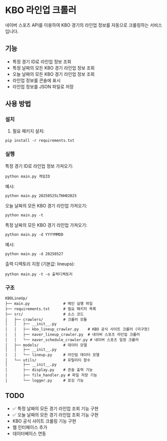 # KBO 라인업 크롤러

네이버 스포츠 API를 이용하여 KBO 경기의 라인업 정보를 자동으로 크롤링하는 서비스입니다.

## 기능

- 특정 경기 ID로 라인업 정보 조회
- 특정 날짜의 모든 KBO 경기 라인업 정보 조회
- 오늘 날짜의 모든 KBO 경기 라인업 정보 조회
- 라인업 정보를 콘솔에 표시
- 라인업 정보를 JSON 파일로 저장

## 사용 방법

### 설치

1. 필요 패키지 설치:
```
pip install -r requirements.txt
```

### 실행

특정 경기 ID로 라인업 정보 가져오기:
```
python main.py 게임ID
```

예시:
```
python main.py 20250525LTHH02025
```

오늘 날짜의 모든 KBO 경기 라인업 가져오기:
```
python main.py -t
```

특정 날짜의 모든 KBO 경기 라인업 가져오기:
```
python main.py -d YYYYMMDD
```

예시:
```
python main.py -d 20250527
```

출력 디렉토리 지정 (기본값: lineups):
```
python main.py -t -o 출력디렉토리
```

### 구조

```
KBOLineUp/
├── main.py               # 메인 실행 파일
├── requirements.txt      # 필요 패키지 목록
├── src/                  # 소스 코드
│   ├── crawlers/         # 크롤러 모듈
│   │   ├── __init__.py
│   │   ├── kbo_lineup_crawler.py    # KBO 공식 사이트 크롤러 (미구현)
│   │   ├── naver_lineup_crawler.py  # 네이버 스포츠 라인업 크롤러
│   │   └── naver_schedule_crawler.py # 네이버 스포츠 일정 크롤러
│   ├── models/           # 데이터 모델
│   │   ├── __init__.py
│   │   └── lineup.py     # 라인업 데이터 모델
│   └── utils/            # 유틸리티 함수
│       ├── __init__.py
│       ├── display.py    # 콘솔 출력 기능
│       ├── file_handler.py # 파일 저장 기능
│       └── logger.py     # 로깅 기능
```

## TODO

- ✅ 특정 날짜의 모든 경기 라인업 조회 기능 구현
- ✅ 오늘 날짜의 모든 경기 라인업 조회 기능 구현
- KBO 공식 사이트 크롤링 기능 구현
- 웹 인터페이스 추가
- 데이터베이스 연동 